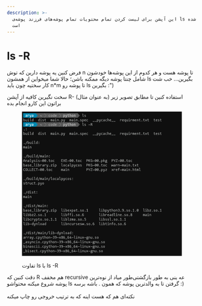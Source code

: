 ```yaml
---
description: >-
  این آپشن برای لیست کردن تمام محتویات تمام پوشه‌های فرزند پوشه‌ی ls گرفته شده
  است
---
```


# ls -R

فرض کنین یه پوشه دارین که توش n تا پوشه هست و هر کدوم از این پوشه‌ها خودشون شامل چنتا پوشه دیگه ممکنه باشن؛ حالا شما میخواین از همشون ls بگیرین... خب شت کار سختیه چون باید n\*m تا پوشه رو ls بگیرین :")

سخت نگیرین کافیه از آپشن R- استفاده کنین تا مطابق تصویر زیر (به عنوان مثال) براتون این کارو انجام بده

<figure><img src="../../.gitbook/assets/image.png" alt=""><figcaption><p>تفاوت ls با ls -R</p></figcaption></figure>

دقت کنین که R هم مخفف recursive عه ینی به طور بازگشتی‌طور میاد از نوه‌ترین پوشه شروع میکنه محتواشو ls گرفتن تا به والدترین پوشه که همون . باشه برسه :)\
\
نکته‌ای هم که هست اینه که به ترتیب خروجی رو چاپ میکنه
